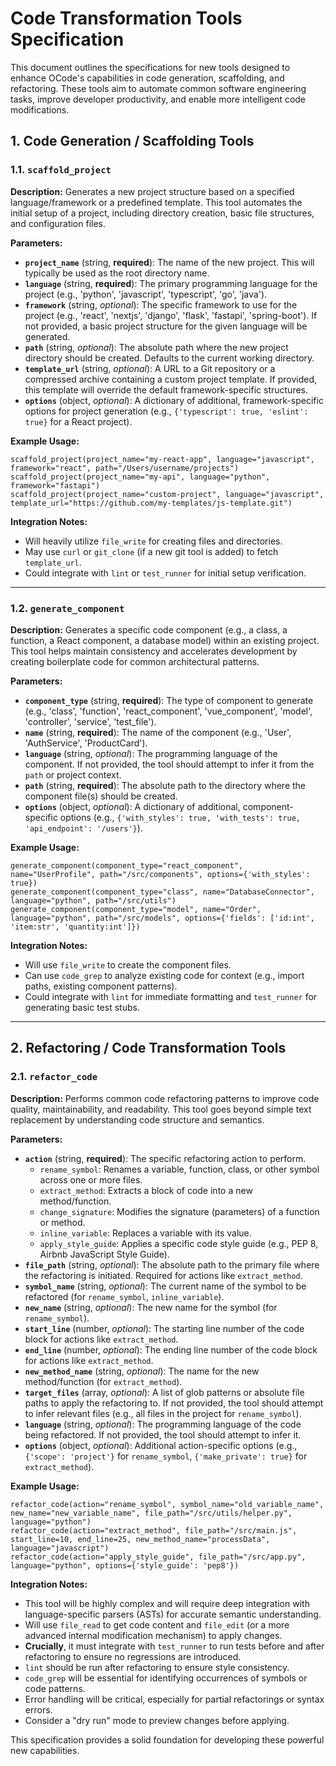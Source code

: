 # Code Transformation Tools Specification

This document outlines the specifications for new tools designed to enhance OCode's capabilities in code generation, scaffolding, and refactoring. These tools aim to automate common software engineering tasks, improve developer productivity, and enable more intelligent code modifications.

## 1. Code Generation / Scaffolding Tools

### 1.1. `scaffold_project`

**Description:** Generates a new project structure based on a specified language/framework or a predefined template. This tool automates the initial setup of a project, including directory creation, basic file structures, and configuration files.

**Parameters:**

*   **`project_name`** (string, **required**): The name of the new project. This will typically be used as the root directory name.
*   **`language`** (string, **required**): The primary programming language for the project (e.g., 'python', 'javascript', 'typescript', 'go', 'java').
*   **`framework`** (string, *optional*): The specific framework to use for the project (e.g., 'react', 'nextjs', 'django', 'flask', 'fastapi', 'spring-boot'). If not provided, a basic project structure for the given language will be generated.
*   **`path`** (string, *optional*): The absolute path where the new project directory should be created. Defaults to the current working directory.
*   **`template_url`** (string, *optional*): A URL to a Git repository or a compressed archive containing a custom project template. If provided, this template will override the default framework-specific structures.
*   **`options`** (object, *optional*): A dictionary of additional, framework-specific options for project generation (e.g., `{'typescript': true, 'eslint': true}` for a React project).

**Example Usage:**

```
scaffold_project(project_name="my-react-app", language="javascript", framework="react", path="/Users/username/projects")
scaffold_project(project_name="my-api", language="python", framework="fastapi")
scaffold_project(project_name="custom-project", language="javascript", template_url="https://github.com/my-templates/js-template.git")
```

**Integration Notes:**
*   Will heavily utilize `file_write` for creating files and directories.
*   May use `curl` or `git_clone` (if a new git tool is added) to fetch `template_url`.
*   Could integrate with `lint` or `test_runner` for initial setup verification.

---

### 1.2. `generate_component`

**Description:** Generates a specific code component (e.g., a class, a function, a React component, a database model) within an existing project. This tool helps maintain consistency and accelerates development by creating boilerplate code for common architectural patterns.

**Parameters:**

*   **`component_type`** (string, **required**): The type of component to generate (e.g., 'class', 'function', 'react_component', 'vue_component', 'model', 'controller', 'service', 'test_file').
*   **`name`** (string, **required**): The name of the component (e.g., 'User', 'AuthService', 'ProductCard').
*   **`language`** (string, *optional*): The programming language of the component. If not provided, the tool should attempt to infer it from the `path` or project context.
*   **`path`** (string, **required**): The absolute path to the directory where the component file(s) should be created.
*   **`options`** (object, *optional*): A dictionary of additional, component-specific options (e.g., `{'with_styles': true, 'with_tests': true, 'api_endpoint': '/users'}`).

**Example Usage:**

```
generate_component(component_type="react_component", name="UserProfile", path="/src/components", options={'with_styles': true})
generate_component(component_type="class", name="DatabaseConnector", language="python", path="/src/utils")
generate_component(component_type="model", name="Order", language="python", path="/src/models", options={'fields': ['id:int', 'item:str', 'quantity:int']})
```

**Integration Notes:**
*   Will use `file_write` to create the component files.
*   Can use `code_grep` to analyze existing code for context (e.g., import paths, existing component patterns).
*   Could integrate with `lint` for immediate formatting and `test_runner` for generating basic test stubs.

---

## 2. Refactoring / Code Transformation Tools

### 2.1. `refactor_code`

**Description:** Performs common code refactoring patterns to improve code quality, maintainability, and readability. This tool goes beyond simple text replacement by understanding code structure and semantics.

**Parameters:**

*   **`action`** (string, **required**): The specific refactoring action to perform.
    *   `rename_symbol`: Renames a variable, function, class, or other symbol across one or more files.
    *   `extract_method`: Extracts a block of code into a new method/function.
    *   `change_signature`: Modifies the signature (parameters) of a function or method.
    *   `inline_variable`: Replaces a variable with its value.
    *   `apply_style_guide`: Applies a specific code style guide (e.g., PEP 8, Airbnb JavaScript Style Guide).
*   **`file_path`** (string, *optional*): The absolute path to the primary file where the refactoring is initiated. Required for actions like `extract_method`.
*   **`symbol_name`** (string, *optional*): The current name of the symbol to be refactored (for `rename_symbol`, `inline_variable`).
*   **`new_name`** (string, *optional*): The new name for the symbol (for `rename_symbol`).
*   **`start_line`** (number, *optional*): The starting line number of the code block for actions like `extract_method`.
*   **`end_line`** (number, *optional*): The ending line number of the code block for actions like `extract_method`.
*   **`new_method_name`** (string, *optional*): The name for the new method/function (for `extract_method`).
*   **`target_files`** (array, *optional*): A list of glob patterns or absolute file paths to apply the refactoring to. If not provided, the tool should attempt to infer relevant files (e.g., all files in the project for `rename_symbol`).
*   **`language`** (string, *optional*): The programming language of the code being refactored. If not provided, the tool should attempt to infer it.
*   **`options`** (object, *optional*): Additional action-specific options (e.g., `{'scope': 'project'}` for `rename_symbol`, `{'make_private': true}` for `extract_method`).

**Example Usage:**

```
refactor_code(action="rename_symbol", symbol_name="old_variable_name", new_name="new_variable_name", file_path="/src/utils/helper.py", language="python")
refactor_code(action="extract_method", file_path="/src/main.js", start_line=10, end_line=25, new_method_name="processData", language="javascript")
refactor_code(action="apply_style_guide", file_path="/src/app.py", language="python", options={'style_guide': 'pep8'})
```

**Integration Notes:**
*   This tool will be highly complex and will require deep integration with language-specific parsers (ASTs) for accurate semantic understanding.
*   Will use `file_read` to get code content and `file_edit` (or a more advanced internal modification mechanism) to apply changes.
*   **Crucially**, it must integrate with `test_runner` to run tests before and after refactoring to ensure no regressions are introduced.
*   `lint` should be run after refactoring to ensure style consistency.
*   `code_grep` will be essential for identifying occurrences of symbols or code patterns.
*   Error handling will be critical, especially for partial refactorings or syntax errors.
*   Consider a "dry run" mode to preview changes before applying.

This specification provides a solid foundation for developing these powerful new capabilities.
